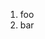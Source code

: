 ﻿<properties
	pageTitle="Server-side"
	description="bla bla bla"
	slug="server-side"
	keywords="vsix, extensibility, plugins"
/>

1. foo
2. bar
